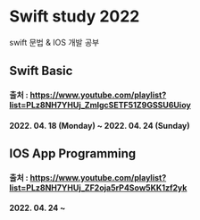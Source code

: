 # Swift study 2022
swift 문법 & IOS 개발 공부

## Swift Basic 
#### 출처 : https://www.youtube.com/playlist?list=PLz8NH7YHUj_ZmlgcSETF51Z9GSSU6Uioy
#### 2022. 04. 18 (Monday) ~ 2022. 04. 24 (Sunday)

## IOS App Programming
#### 출처 : https://www.youtube.com/playlist?list=PLz8NH7YHUj_ZF2oja5rP4Sow5KK1zf2yk
#### 2022. 04. 24 ~
